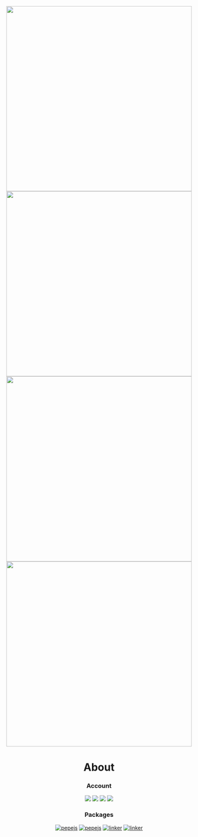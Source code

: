 <div align="center">
  <img width="500px" src="https://github-readme-stats.vercel.app/api?username=eru123&show_icons=true&hide_border=true&theme=nord&include_all_commits=true&count_private=true">
  <img width="500px" src="https://github-readme-stats.vercel.app/api/top-langs/?username=eru123&layout=compact&langs_count=10&hide_border=true&theme=nord">
  <img width="500px" src="https://github-profile-trophy.vercel.app/?username=eru123&theme=nord&row=2&column=4&no-frame=true">
  <img width="500px" src="https://github-readme-streak-stats.herokuapp.com/?user=eru123&theme=nord&date_format=M[,%20Y]&hide_border=true&fire=tomato">


  
# About

### Account
![](https://komarev.com/ghpvc/?username=eru123&label=Profile%20views&color=0e75b6&style=flat-square)
[![](https://img.shields.io/badge/facebook-lighty262-blue?logo=facebook&style=flat-square)](https://facebook.com/lighty262)
[![](https://img.shields.io/badge/twitter-choc_o30-blue?logo=twitter&style=flat-square)](https://twitter.com/choc_o30)
[![](https://img.shields.io/badge/youtube-Jericho%20Aquino-red?logo=youtube&style=flat-square)](https://www.youtube.com/channel/UC_7iq3xT1twe_tLAPdLDNFA)

### Packages
[![pepejs](https://img.shields.io/badge/npm-numesis-red.svg?logo=npm&style=flat-square)](https://www.npmjs.com/package/numesis)
[![pepejs](https://img.shields.io/badge/npm-usid-red.svg?logo=npm&style=flat-square)](https://www.npmjs.com/package/usid)
[![linker](https://img.shields.io/badge/composer-linker-green.svg?logo=composer&style=flat-square)](https://github.com/eru123/linker)
[![linker](https://img.shields.io/badge/composer-NoEngine-green.svg?logo=composer&style=flat-square)](https://github.com/eru123/NoEngine)
</div

